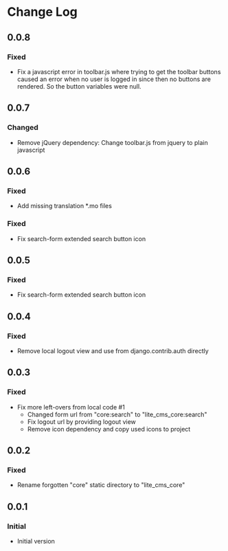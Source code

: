 # Change Log

<!-- GENERATOR_PLACEHOLDER -->

## 0.0.8

### Fixed
  - Fix a javascript error in toolbar.js where trying to get the toolbar 
    buttons caused an error when no user is logged in since then no buttons
    are rendered. So the button variables were null.

## 0.0.7

### Changed
  - Remove jQuery dependency: Change toolbar.js from jquery to plain javascript

## 0.0.6

### Fixed 
  - Add missing translation *.mo files

### Fixed
  - Fix search-form extended search button icon

## 0.0.5

### Fixed
  - Fix search-form extended search button icon

## 0.0.4

### Fixed
  - Remove local logout view and use from django.contrib.auth directly

## 0.0.3

### Fixed 
- Fix more left-overs from local code #1
  - Changed form url from "core:search" to "lite_cms_core:search"
  - Fix logout url by providing logout view 
  - Remove icon dependency and copy used icons to project

## 0.0.2

### Fixed
- Rename forgotten "core" static directory to "lite_cms_core"

## 0.0.1

### Initial
- Initial version